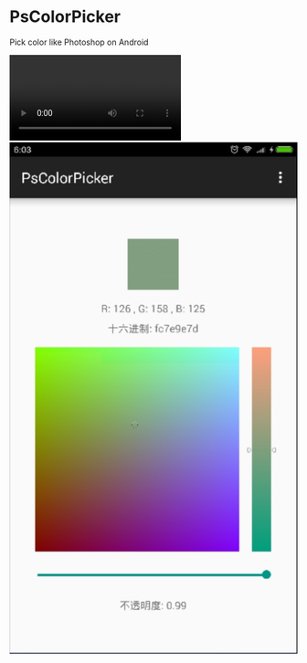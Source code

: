 # PsColorPicker
Pick color like Photoshop on Android

![alt tag](https://raw.githubusercontent.com/XunMengWinter/PsColorPicker/master/art/ps_color_picker_introduce.mp4)
![alt tag](https://raw.githubusercontent.com/XunMengWinter/PsColorPicker/master/art/%E5%B1%8F%E5%B9%95%E5%BF%AB%E7%85%A7%202016-01-09%20%E4%B8%8A%E5%8D%886.43.54.png)
